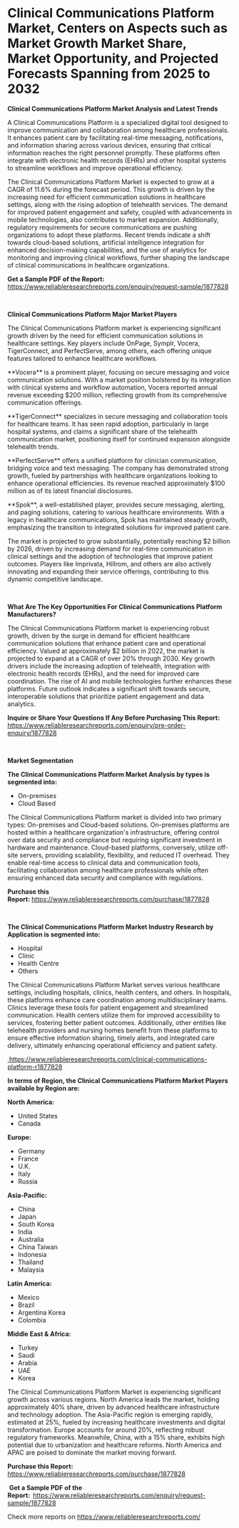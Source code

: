 <p><h1>Clinical Communications Platform Market, Centers on Aspects such as Market Growth Market Share, Market Opportunity, and Projected Forecasts Spanning from 2025 to 2032</h1></p><p><strong>Clinical Communications Platform Market Analysis and Latest Trends</strong></p>
<p><p>A Clinical Communications Platform is a specialized digital tool designed to improve communication and collaboration among healthcare professionals. It enhances patient care by facilitating real-time messaging, notifications, and information sharing across various devices, ensuring that critical information reaches the right personnel promptly. These platforms often integrate with electronic health records (EHRs) and other hospital systems to streamline workflows and improve operational efficiency.</p><p>The Clinical Communications Platform Market is expected to grow at a CAGR of 11.6% during the forecast period. This growth is driven by the increasing need for efficient communication solutions in healthcare settings, along with the rising adoption of telehealth services. The demand for improved patient engagement and safety, coupled with advancements in mobile technologies, also contributes to market expansion. Additionally, regulatory requirements for secure communications are pushing organizations to adopt these platforms. Recent trends indicate a shift towards cloud-based solutions, artificial intelligence integration for enhanced decision-making capabilities, and the use of analytics for monitoring and improving clinical workflows, further shaping the landscape of clinical communications in healthcare organizations.</p></p>
<p><strong>Get a Sample PDF of the Report:&nbsp;</strong> <a href="https://www.reliableresearchreports.com/enquiry/request-sample/1877828?utm_campaign=2657&utm_medium=2&utm_source=Github&utm_content=ia&utm_term=11032025&utm_id=clinical-communications-platform">https://www.reliableresearchreports.com/enquiry/request-sample/1877828</a></p>
<p>&nbsp;</p>
<p><strong>Clinical Communications Platform Major Market Players</strong></p>
<p><p>The Clinical Communications Platform market is experiencing significant growth driven by the need for efficient communication solutions in healthcare settings. Key players include OnPage, Symplr, Vocera, TigerConnect, and PerfectServe, among others, each offering unique features tailored to enhance healthcare workflows.</p><p>**Vocera** is a prominent player, focusing on secure messaging and voice communication solutions. With a market position bolstered by its integration with clinical systems and workflow automation, Vocera reported annual revenue exceeding $200 million, reflecting growth from its comprehensive communication offerings.</p><p>**TigerConnect** specializes in secure messaging and collaboration tools for healthcare teams. It has seen rapid adoption, particularly in large hospital systems, and claims a significant share of the telehealth communication market, positioning itself for continued expansion alongside telehealth trends.</p><p>**PerfectServe** offers a unified platform for clinician communication, bridging voice and text messaging. The company has demonstrated strong growth, fueled by partnerships with healthcare organizations looking to enhance operational efficiencies. Its revenue reached approximately $100 million as of its latest financial disclosures.</p><p>**Spok**, a well-established player, provides secure messaging, alerting, and paging solutions, catering to various healthcare environments. With a legacy in healthcare communications, Spok has maintained steady growth, emphasizing the transition to integrated solutions for improved patient care.</p><p>The market is projected to grow substantially, potentially reaching $2 billion by 2026, driven by increasing demand for real-time communication in clinical settings and the adoption of technologies that improve patient outcomes. Players like Imprivata, Hillrom, and others are also actively innovating and expanding their service offerings, contributing to this dynamic competitive landscape.</p></p>
<p>&nbsp;</p>
<p><strong>What Are The Key Opportunities For Clinical Communications Platform Manufacturers?</strong></p>
<p><p>The Clinical Communications Platform market is experiencing robust growth, driven by the surge in demand for efficient healthcare communication solutions that enhance patient care and operational efficiency. Valued at approximately $2 billion in 2022, the market is projected to expand at a CAGR of over 20% through 2030. Key growth drivers include the increasing adoption of telehealth, integration with electronic health records (EHRs), and the need for improved care coordination. The rise of AI and mobile technologies further enhances these platforms. Future outlook indicates a significant shift towards secure, interoperable solutions that prioritize patient engagement and data analytics.</p></p>
<p><strong>Inquire or Share Your Questions If Any Before Purchasing This Report:</strong> <a href="https://www.reliableresearchreports.com/enquiry/pre-order-enquiry/1877828?utm_campaign=2657&utm_medium=2&utm_source=Github&utm_content=ia&utm_term=11032025&utm_id=clinical-communications-platform">https://www.reliableresearchreports.com/enquiry/pre-order-enquiry/1877828</a></p>
<p>&nbsp;</p>
<p><strong>Market Segmentation</strong></p>
<p><strong>The Clinical Communications Platform Market Analysis by types is segmented into:</strong></p>
<p><ul><li>On-premises</li><li>Cloud Based</li></ul></p>
<p><p>The Clinical Communications Platform market is divided into two primary types: On-premises and Cloud-based solutions. On-premises platforms are hosted within a healthcare organization's infrastructure, offering control over data security and compliance but requiring significant investment in hardware and maintenance. Cloud-based platforms, conversely, utilize off-site servers, providing scalability, flexibility, and reduced IT overhead. They enable real-time access to clinical data and communication tools, facilitating collaboration among healthcare professionals while often ensuring enhanced data security and compliance with regulations.</p></p>
<p><strong>Purchase this Report:&nbsp;</strong><a href="https://www.reliableresearchreports.com/purchase/1877828?utm_campaign=2657&utm_medium=2&utm_source=Github&utm_content=ia&utm_term=11032025&utm_id=clinical-communications-platform">https://www.reliableresearchreports.com/purchase/1877828</a></p>
<p>&nbsp;</p>
<p><strong>The Clinical Communications Platform Market Industry Research by Application is segmented into:</strong></p>
<p><ul><li>Hospital</li><li>Clinic</li><li>Health Centre</li><li>Others</li></ul></p>
<p><p>The Clinical Communications Platform Market serves various healthcare settings, including hospitals, clinics, health centers, and others. In hospitals, these platforms enhance care coordination among multidisciplinary teams. Clinics leverage these tools for patient engagement and streamlined communication. Health centers utilize them for improved accessibility to services, fostering better patient outcomes. Additionally, other entities like telehealth providers and nursing homes benefit from these platforms to ensure effective information sharing, timely alerts, and integrated care delivery, ultimately enhancing operational efficiency and patient safety.</p></p>
<p><a href="https://www.reliableresearchreports.com/clinical-communications-platform-r1877828?utm_campaign=2657&utm_medium=2&utm_source=Github&utm_content=ia&utm_term=11032025&utm_id=clinical-communications-platform">&nbsp;https://www.reliableresearchreports.com/clinical-communications-platform-r1877828</a></p>
<p><strong>In terms of Region, the Clinical Communications Platform Market Players available by Region are:</strong></p>
<p>
    <p> <strong> North America: </strong>
        <ul>
            <li>United States</li>
            <li>Canada</li>
        </ul>
        </p> 
    <p> <strong> Europe: </strong>
        <ul>
            <li>Germany</li>
            <li>France</li>
            <li>U.K.</li>
            <li>Italy</li>
            <li>Russia</li>
        </ul>
        </p> 
    <p> <strong> Asia-Pacific: </strong>
        <ul>
            <li>China</li>
            <li>Japan</li>
            <li>South Korea</li>
            <li>India</li>
            <li>Australia</li>
            <li>China Taiwan</li>
            <li>Indonesia</li>
            <li>Thailand</li>
            <li>Malaysia</li>
        </ul>
        </p> 
    <p> <strong> Latin America: </strong>
        <ul>
            <li>Mexico</li>
            <li>Brazil</li>
            <li>Argentina Korea</li>
            <li>Colombia</li>
        </ul>
        </p> 
    <p> <strong> Middle East & Africa: </strong>
        <ul>
            <li>Turkey</li>
            <li>Saudi</li>
            <li>Arabia</li>
            <li>UAE</li>
            <li>Korea</li>
        </ul>
    </p>
    </p>
<p><p>The Clinical Communications Platform Market is experiencing significant growth across various regions. North America leads the market, holding approximately 40% share, driven by advanced healthcare infrastructure and technology adoption. The Asia-Pacific region is emerging rapidly, estimated at 25%, fueled by increasing healthcare investments and digital transformation. Europe accounts for around 20%, reflecting robust regulatory frameworks. Meanwhile, China, with a 15% share, exhibits high potential due to urbanization and healthcare reforms. North America and APAC are poised to dominate the market moving forward.</p></p>
<p><strong>Purchase this Report: </strong><a href="https://www.reliableresearchreports.com/purchase/1877828?utm_campaign=2657&utm_medium=2&utm_source=Github&utm_content=ia&utm_term=11032025&utm_id=clinical-communications-platform">https://www.reliableresearchreports.com/purchase/1877828</a></p>
<p>&nbsp;<strong>Get a Sample PDF of the Report:&nbsp;&nbsp;</strong><a href="https://www.reliableresearchreports.com/enquiry/request-sample/1877828?utm_campaign=2657&utm_medium=2&utm_source=Github&utm_content=ia&utm_term=11032025&utm_id=clinical-communications-platform">https://www.reliableresearchreports.com/enquiry/request-sample/1877828</a></p>
<p><strong></strong></p>
<p>Check more reports on <a href="https://www.reliableresearchreports.com/?utm_campaign=2657&utm_medium=2&utm_source=Github&utm_content=ia&utm_term=11032025&utm_id=clinical-communications-platform">https://www.reliableresearchreports.com/</a></p>
